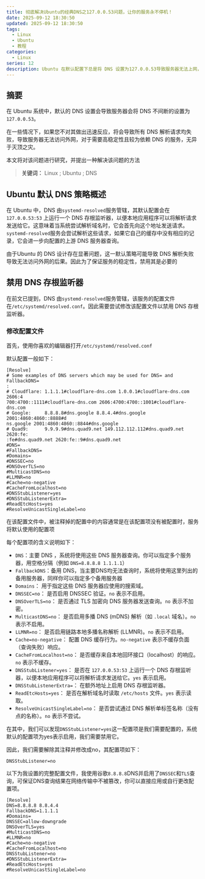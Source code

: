 ```yaml
---
title: 彻底解决Ubuntu的经典DNS之127.0.0.53问题，让你的服务永不停机！
date: 2025-09-12 18:30:50
updated: 2025-09-12 18:30:50
tags:
  - Linux
  - Ubuntu
  - 教程
categories:
  - Linux
series: 12
description: Ubuntu 在默认配置下总是将 DNS 设置为127.0.0.53导致服务器无法上网，为了保证服务的稳定性，解决这个问题应该是必要的。本文将对该问题进行研究并提出一个彻底解决 DNS 变为127.0.0.53的问题的办法，让你的服务稳定运行！
---
```


## 摘要

在 Ubuntu 系统中，默认的 DNS 设置会导致服务器会将 DNS 不间断的设置为`127.0.0.53`。

在一些情况下，如果您不对其做出迅速反应，将会导致所有 DNS 解析请求均失败，导致服务器无法访问外网，对于需要高稳定性且较为依赖 DNS 的服务，无异于灭顶之灾。

本文将对该问题进行研究，并提出一种解决该问题的方法

> **关键词：** Linux ; Ubuntu ; DNS

## Ubuntu 默认 DNS 策略概述

在 Ubuntu 中，DNS 由`systemd-resolved`服务管辖，其默认配置会在 `127.0.0.53:53` 上运行一个 DNS 存根监听器，以便本地应用程序可以将解析请求发送给它。这意味着当系统尝试解析域名时，它会首先向这个地址发送请求。 `systemd-resolved`服务会尝试解析这些请求，如果它自己的缓存中没有相应的记录，它会进一步向配置的上游 DNS 服务器查询。

由于Ubuntu 的 DNS 设计存在显著问题，这一默认策略可能导致 DNS 解析失败导致无法访问外网的后果。因此为了保证服务的稳定性，禁用其是必要的

## 禁用 DNS 存根监听器

在前文已提到，DNS 由`systemd-resolved`服务管辖，该服务的配置文件在`/etc/systemd/resolved.conf`。因此需要尝试修改该配置文件以禁用 DNS 存根监听器。

### 修改配置文件

首先，使用你喜欢的编辑器打开`/etc/systemd/resolved.conf`

默认配置一般如下：
```
[Resolve]
# Some examples of DNS servers which may be used for DNS= and FallbackDNS=
:
# Cloudflare: 1.1.1.1#cloudflare-dns.com 1.0.0.1#cloudflare-dns.com 2606:4
700:4700::1111#cloudflare-dns.com 2606:4700:4700::1001#cloudflare-dns.com
# Google:     8.8.8.8#dns.google 8.8.4.4#dns.google 2001:4860:4860::8888#d
ns.google 2001:4860:4860::8844#dns.google
# Quad9:      9.9.9.9#dns.quad9.net 149.112.112.112#dns.quad9.net 2620:fe:
:fe#dns.quad9.net 2620:fe::9#dns.quad9.net
#DNS=
#FallbackDNS=
#Domains=
#DNSSEC=no
#DNSOverTLS=no
#MulticastDNS=no
#LLMNR=no
#Cache=no-negative
#CacheFromLocalhost=no
#DNSStubListener=yes
#DNSStubListenerExtra=
#ReadEtcHosts=yes
#ResolveUnicastSingleLabel=no
```

在该配置文件中，被注释掉的配置中的内容通常是在该配置项没有被配置时，服务将默认使用的配置项

每个配置项的含义说明如下：

- `DNS`：主要 DNS ，系统将使用这些 DNS 服务器查询。你可以指定多个服务器，用空格分隔（例如 `DNS=8.8.8.8 1.1.1.1`）
- `FallbackDNS`：备用 DNS，当主要DNS均无法查询时，系统将使用这里列出的备用服务器，同样你可以指定多个备用服务器
- `Domains`： 用于指定这些 DNS 服务器应使用的搜索域。
- `DNSSEC=no`： 是否启用 DNSSEC 验证。`no` 表示不启用。
- `DNSOverTLS=no`： 是否通过 TLS 加密向 DNS 服务器发送查询。`no` 表示不加密。
- `MulticastDNS=no`： 是否启用多播 DNS (mDNS) 解析（如 `.local` 域名）。`no` 表示不启用。
- `LLMNR=no`： 是否启用链路本地多播名称解析 (LLMNR)。`no` 表示不启用。
- `Cache=no-negative`： 配置 DNS 缓存行为。`no-negative` 表示不缓存负面（查询失败）响应。
- `CacheFromLocalhost=no`： 是否缓存来自本地回环接口（localhost）的响应。`no` 表示不缓存。
- `DNSStubListener=yes`： 是否在 `127.0.0.53:53` 上运行一个 DNS 存根监听器，以便本地应用程序可以将解析请求发送给它。`yes` 表示启用。
- `DNSStubListenerExtra=`： 在额外地址上启用 DNS 存根监听器。
- `ReadEtcHosts=yes`： 是否在解析域名时读取 `/etc/hosts` 文件。`yes` 表示读取。
- `ResolveUnicastSingleLabel=no`： 是否尝试通过 DNS 解析单标签名称（没有点的名称）。`no` 表示不尝试。

在其中，我们可以发现`DNSStubListener=yes`这一配置项是我们需要配置的，系统默认的配置项为yes表示启用，我们需要禁用它。

因此，我们需要解除其注释并修改成no，其配置项如下：

```
DNSStubListener=no
```

以下为我设置的完整配置文件，我使用谷歌`8.8.8.8`DNS并启用了`DNSSEC`和`TLS`查询，可保证DNS查询结果在网络传输中不被篡改，你可以直接应用或自行更改配置项。

```
[Resolve]
DNS=8.8.8.8 8.8.4.4
FallbackDNS=1.1.1.1
#Domains=
DNSSEC=allow-downgrade
DNSOverTLS=yes
#MulticastDNS=no
#LLMNR=no
#Cache=no-negative
#CacheFromLocalhost=no
DNSStubListener=no
#DNSStubListenerExtra=
#ReadEtcHosts=yes
#ResolveUnicastSingleLabel=no
```
